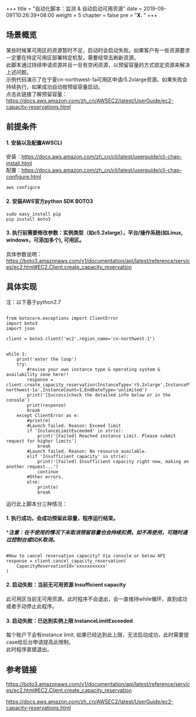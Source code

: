 +++
title = "自动化脚本：监测 & 自动启动可用资源"
date = 2019-09-09T10:26:39+08:00
weight = 5
chapter = false
pre = "<b>X. </b>"
+++

## 场景概览

某些时候某可用区的资源暂时不足，启动时会启动失败。如果客户有一些资源要求一定要在特定可用区部署特定机型，需要经常去刷新资源。   
此脚本通过持续申请资源并且一旦有空闲资源，以预留容量的方式锁定资源来解决上述问题。   
示例代码演示了在宁夏cn-northwest-1a可用区申请r5.2xlarge资源。如果失败会持续执行，如果成功自动按预留容量启动。  
点击此链接了解预留容量：https://docs.aws.amazon.com/zh_cn/AWSEC2/latest/UserGuide/ec2-capacity-reservations.html

## 前提条件
 
#### 1. 安装以及配置AWSCLI   
安装：https://docs.aws.amazon.com/zh_cn/cli/latest/userguide/cli-chap-install.html    
配置：https://docs.aws.amazon.com/zh_cn/cli/latest/userguide/cli-chap-configure.html      
```
aws configure
```
#### 2. 安装AWS官方python SDK BOTO3
```
sudo easy_install pip 
pip install boto3
```
#### 3. 执行前需要修改参数：实例类型（如c5.2xlarge），平台/操作系统(如Linux, windows，可添加多个),  可用区。
具体参数说明：https://boto3.amazonaws.com/v1/documentation/api/latest/reference/services/ec2.html#EC2.Client.create_capacity_reservation

## 具体实现

注：以下基于python2.7

```

from botocore.exceptions import ClientError
import boto3
import json

client = boto3.client('ec2',region_name='cn-northwest-1')


while 1:
    print('enter the loop')
    try:
        #revise your own instance type & operating system & availability zone here!!
        response = client.create_capacity_reservation(InstanceType='r5.2xlarge',InstancePlatform='Linux/UNIX',AvailabilityZone='cn-northwest-1a',InstanceCount=1,EndDateType='unlimited')
        print('[Success]check the detailed info below or in the console')
        print(response)
        break
    except ClientError as e:
        #print(e)
        #Launch failed. Reason: Exceed limit 
        if 'InstanceLimitExceeded' in str(e):
            print('[Failed] Reached instance Limit. Please submit request for higher limits')
            break
        #Launch failed. Reason: No resource available.
        elif 'Insufficient capacity' in str(e):
            print('[Failed] Insufficient capacity right now, making an another request...')
            continue
        #Other errors. 
        else:
            print(e)
            break
```

运行此上脚本分三种情况：
#### 1. 执行成功，会成功预留此容量，程序运行结束。
****注意：在不使用的情况下未取消预留容量也会持续扣费。如不再使用，可随时通过控制台或SDK取消。***
```

#How to cancel reservation capacity? Via console or below API
response = client.cancel_capacity_reservation(
    CapacityReservationId='xxxxxxxxxxx'
)

```
#### 2. 启动失败：当前无可用资源 Insufficient capacity
此可用区当前无可用资源。此时程序不会退出，会一直维持while循环，直到成功或者手动停止此程序。
 
#### 3. 启动失败：已达到实例上限 InstanceLimitExceeded
每个账户下会有instance limit, 如果已经达到此上限，无法启动成功，此时需要提case给后台申请提高此限制。   
此时程序直接退出。


## 参考链接

https://boto3.amazonaws.com/v1/documentation/api/latest/reference/services/ec2.html#EC2.Client.create_capacity_reservation   

https://docs.aws.amazon.com/zh_cn/AWSEC2/latest/UserGuide/ec2-capacity-reservations.html



